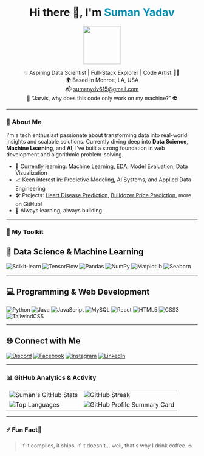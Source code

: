 <h1 align="center">Hi there 👋, I'm <span style="color:#0891b2">Suman Yadav</span></h1>
<p align="center"><img src="https://user-images.githubusercontent.com/18350557/176309783-0785949b-9127-417c-8b55-ab5a4333674e.gif" width="100" /></p>

<p align="center">
  💡 Aspiring Data Scientist | Full-Stack Explorer | Code Artist 👨‍💻<br>
  🌍 Based in Monroe, LA, USA<br>
  📬 <a href="mailto:sumanydv615@gmail.com">sumanydv615@gmail.com</a><br>
  🧠 “Jarvis, why does this code only work on my machine?” 👽
</p>

---

### 🚀 About Me

I'm a tech enthusiast passionate about transforming data into real-world insights and scalable solutions. Currently diving deep into **Data Science**, **Machine Learning**, and **AI**, I’ve built a strong foundation in web development and algorithmic problem-solving.

- 🧪 Currently learning: Machine Learning, EDA, Model Evaluation, Data Visualization
- 📈 Keen interest in: Predictive Modeling, AI Systems, and Applied Data Engineering
- 🛠️ Projects: [Heart Disease Prediction](https://github.com/Ydv-Suman/Heart-Disease-Project), [Bulldozer Price Prediction](https://github.com/Ydv-Suman/bulldozer-price-prediction), more on GitHub!
- 🌱 Always learning, always building.


---


### 🧰 My Toolkit

## 🚀 Data Science & Machine Learning

![Scikit-learn](https://img.shields.io/badge/Scikit--learn-F7931E?style=for-the-badge&logo=scikitlearn&logoColor=white)
![TensorFlow](https://img.shields.io/badge/TensorFlow-FF6F00?style=for-the-badge&logo=tensorflow&logoColor=white)
![Pandas](https://img.shields.io/badge/Pandas-150458?style=for-the-badge&logo=pandas&logoColor=white)
![NumPy](https://img.shields.io/badge/NumPy-013243?style=for-the-badge&logo=numpy&logoColor=white)
![Matplotlib](https://img.shields.io/badge/Matplotlib-11557C?style=for-the-badge&logo=matplotlib&logoColor=white)
![Seaborn](https://img.shields.io/badge/Seaborn-9A1E1E?style=for-the-badge&logo=seaborn&logoColor=white)

---

## 💻 Programming & Web Development

![Python](https://img.shields.io/badge/Python-3776AB?style=for-the-badge&logo=python&logoColor=white)
![Java](https://img.shields.io/badge/Java-007396?style=for-the-badge&logo=openjdk&logoColor=white)
![JavaScript](https://img.shields.io/badge/JavaScript-F7DF1E?style=for-the-badge&logo=javascript&logoColor=black)
![MySQL](https://img.shields.io/badge/MySQL-4479A1?style=for-the-badge&logo=mysql&logoColor=white)
![React](https://img.shields.io/badge/React-20232A?style=for-the-badge&logo=react&logoColor=61DAFB)
![HTML5](https://img.shields.io/badge/HTML5-E34F26?style=for-the-badge&logo=html5&logoColor=white)
![CSS3](https://img.shields.io/badge/CSS3-1572B6?style=for-the-badge&logo=css3&logoColor=white)
![TailwindCSS](https://img.shields.io/badge/TailwindCSS-06B6D4?style=for-the-badge&logo=tailwind-css&logoColor=white)


---


## 🌐 Connect with Me

[![Discord](https://img.shields.io/badge/Discord-5865F2?style=for-the-badge&logo=discord&logoColor=white)](https://discord.com/users/ydv__suman_10449)
[![Facebook](https://img.shields.io/badge/Facebook-1877F2?style=for-the-badge&logo=facebook&logoColor=white)](https://www.facebook.com/ydv.smn)
[![Instagram](https://img.shields.io/badge/Instagram-E4405F?style=for-the-badge&logo=instagram&logoColor=white)](http://www.instagram.com/ydv__suman)
[![LinkedIn](https://img.shields.io/badge/LinkedIn-0A66C2?style=for-the-badge&logo=linkedin&logoColor=white)](https://www.linkedin.com/in/suman-ydv)


---

### 📊 GitHub Analytics & Activity

<table>
  <tr>
    <td>
      <img src="https://github-readme-stats.vercel.app/api?username=Ydv-Suman&show_icons=true&count_private=true&hide_border=true&bg_color=1c1917&title_color=0891b2&text_color=ffffff&icon_color=0891b2" alt="Suman's GitHub Stats" />
    </td>
    <td>
      <img src="https://github-readme-streak-stats.herokuapp.com/?user=Ydv-Suman&theme=dark&hide_border=true&ring=0891b2&fire=0891b2&currStreakLabel=0891b2" alt="GitHub Streak" />
    </td>
  </tr>
  <tr>
    <td>
      <img src="https://github-readme-stats.vercel.app/api/top-langs/?username=Ydv-Suman&langs_count=8&layout=compact&hide_border=true&bg_color=1c1917&title_color=0891b2&text_color=ffffff&icon_color=0891b2" alt="Top Languages" />
    </td>
    <td>
      <img src="https://github-profile-summary-cards.vercel.app/api/cards/profile-details?username=Ydv-Suman&theme=tokyonight" alt="GitHub Profile Summary Card" />
    </td>
  </tr>
</table>

---

### ⚡ Fun Fact🤭

> If it compiles, it ships. If it doesn't... well, that's why I drink coffee. ☕
